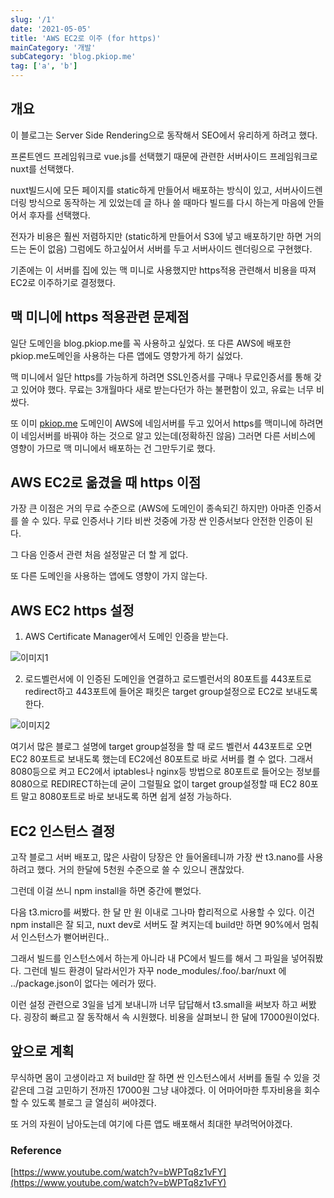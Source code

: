 ```yaml
---
slug: '/1'
date: '2021-05-05'
title: 'AWS EC2로 이주 (for https)'
mainCategory: '개발'
subCategory: 'blog.pkiop.me'
tag: ['a', 'b']
---
```


## 개요

이 블로그는 Server Side Rendering으로 동작해서 SEO에서 유리하게 하려고 했다.

프론트엔드 프레임워크로 vue.js를 선택했기 때문에 관련한 서버사이드 프레임워크로 nuxt를 선택했다.

nuxt빌드시에 모든 페이지를 static하게 만들어서 배포하는 방식이 있고, 서버사이드렌더링 방식으로 동작하는 게 있었는데 글 하나 쓸 때마다 빌드를 다시 하는게 마음에 안들어서 후자를 선택했다.

전자가 비용은 훨씬 저렴하지만 (static하게 만들어서 S3에 넣고 배포하기만 하면 거의 드는 돈이 없음) 그럼에도 하고싶어서 서버를 두고 서버사이드 렌더링으로 구현했다.

기존에는 이 서버를 집에 있는 맥 미니로 사용했지만 https적용 관련해서 비용을 따져 EC2로 이주하기로 결정했다.

## 맥 미니에 https 적용관련 문제점

일단 도메인을 blog.pkiop.me를 꼭 사용하고 싶었다. 또 다른 AWS에 배포한 pkiop.me도메인을 사용하는 다른 앱에도 영향가게 하기 싫었다.

맥 미니에서 일단 https를 가능하게 하려면 SSL인증서를 구매나 무료인증서를 통해 갖고 있어야 했다. 무료는 3개월마다 새로 받는다던가 하는 불편함이 있고, 유료는 너무 비쌌다.

또 이미 [pkiop.me](http://pkiop.me) 도메인이 AWS에 네임서버를 두고 있어서 https를 맥미니에 하려면 이 네임서버를 바꿔야 하는 것으로 알고 있는데(정확하진 않음) 그러면 다른 서비스에 영향이 가므로 맥 미니에서 배포하는 건 그만두기로 했다.

## AWS EC2로 옮겼을 때 https 이점

가장 큰 이점은 거의 무료 수준으로 (AWS에 도메인이 종속되긴 하지만) 아마존 인증서를 쓸 수 있다. 무료 인증서나 기타 비싼 것중에 가장 싼 인증서보다 안전한 인증이 된 다.

그 다음 인증서 관련 처음 설정말곤 더 할 게 없다.

또 다른 도메인을 사용하는 앱에도 영향이 가지 않는다.

## AWS EC2 https 설정

1. AWS Certificate Manager에서 도메인 인증을 받는다.

![이미지1](https://user-images.githubusercontent.com/34783156/111827550-5d7def00-892d-11eb-94e6-75e6cb33f30e.png)

2. 로드벨런서에 이 인증된 도메인을 연결하고 로드벨런서의 80포트를 443포트로 redirect하고 443포트에 들어온 패킷은 target group설정으로 EC2로 보내도록 한다.

![이미지2](https://i.ytimg.com/vi/bWPTq8z1vFY/maxresdefault.jpg)

여기서 많은 블로그 설명에 target group설정을 할 때 로드 벨런서 443포트로 오면 EC2 80포트로 보내도록 했는데 EC2에선 80포트로 바로 서버를 켤 수 없다. 그래서 8080등으로 켜고 EC2에서 iptables나 nginx등 방법으로 80포트로 들어오는 정보를 8080으로 REDIRECT하는데 굳이 그럴필요 없이 target group설정할 때 EC2 80포트 말고 8080포트로 바로 보내도록 하면 쉽게 설정 가능하다.

## EC2 인스턴스 결정

고작 블로그 서버 배포고, 많은 사람이 당장은 안 들어올테니까 가장 싼 t3.nano를 사용하려고 했다. 거의 한달에 5천원 수준으로 쓸 수 있으니 괜찮았다.

그런데 이걸 쓰니 npm install을 하면 중간에 뻗었다.

다음 t3.micro를 써봤다. 한 달 만 원 이내로 그나마 합리적으로 사용할 수 있다. 이건 npm install은 잘 되고, nuxt dev로 서버도 잘 켜지는데 build만 하면 90%에서 멈춰서 인스턴스가 뻗어버린다..

그래서 빌드를 인스턴스에서 하는게 아니라 내 PC에서 빌드를 해서 그 파일을 넣어줘봤다. 그런데 빌드 환경이 달라서인가 자꾸 node_modules/.foo/.bar/nuxt 에 ../package.json이 없다는 에러가 떴다.

이런 설정 관련으로 3일을 넘게 보내니까 너무 답답해서 t3.small을 써보자 하고 써봤다. 굉장히 빠르고 잘 동작해서 속 시원했다. 비용을 살펴보니 한 달에 17000원이었다.

## 앞으로 계획

무식하면 몸이 고생이라고 저 build만 잘 하면 싼 인스턴스에서 서버를 돌릴 수 있을 것 같은데 그걸 고민하기 전까진 17000원 그냥 내야겠다. 이 어마어마한 투자비용을 회수할 수 있도록 블로그 글 열심히 써야겠다.

또 거의 자원이 남아도는데 여기에 다른 앱도 배포해서 최대한 부려먹어야겠다.

### Reference

[https://www.youtube.com/watch?v=bWPTq8z1vFY](https://www.youtube.com/watch?v=bWPTq8z1vFY)
